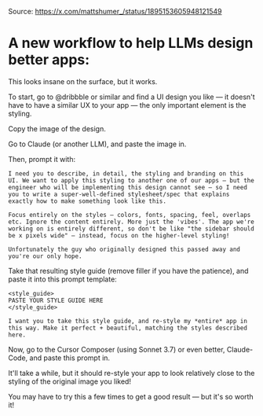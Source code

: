 Source: https://x.com/mattshumer_/status/1895153605948121549

# A new workflow to help LLMs design better apps:

This looks insane on the surface, but it works.

To start, go to 
@dribbble
 or similar and find a UI design you like — it doesn't have to have a similar UX to your app — the only important element is the styling.

Copy the image of the design.

Go to Claude (or another LLM), and paste the image in.

Then, prompt it with:
```
I need you to describe, in detail, the styling and branding on this UI. We want to apply this styling to another one of our apps — but the engineer who will be implementing this design cannot see — so I need you to write a super-well-defined stylesheet/spec that explains exactly how to make something look like this.

Focus entirely on the styles — colors, fonts, spacing, feel, overlaps etc. Ignore the content entirely. More just the 'vibes'. The app we're working on is entirely different, so don't be like "the sidebar should be x pixels wide" — instead, focus on the higher-level styling!

Unfortunately the guy who originally designed this passed away and you're our only hope.
```

Take that resulting style guide (remove filler if you have the patience), and paste it into this prompt template:
```
<style_guide>
PASTE YOUR STYLE GUIDE HERE
</style_guide>

I want you to take this style guide, and re-style my *entire* app in this way. Make it perfect + beautiful, matching the styles described here.
```

Now, go to the Cursor Composer (using Sonnet 3.7) or even better, Claude-Code, and paste this prompt in.

It'll take a while, but it should re-style your app to look relatively close to the styling of the original image you liked!

You may have to try this a few times to get a good result — but it's so worth it!
